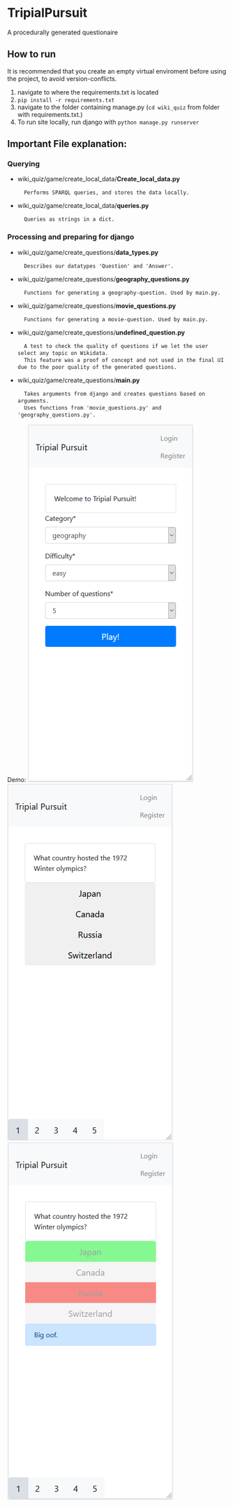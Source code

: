 # TripialPursuit
A procedurally generated questionaire

## How to run
It is recommended that you create an empty virtual enviroment before using the project, to avoid version-conflicts.

1. navigate to where the requirements.txt is located
2. ```pip install -r requirements.txt```
3. navigate to the folder containing manage.py (```cd wiki_quiz``` from folder with requirements.txt.)
4. To run site locally, run django with ```python manage.py runserver```

## Important File explanation:
### Querying
- wiki_quiz/game/create_local_data/**Create_local_data.py**

        Performs SPARQL queries, and stores the data locally.

- wiki_quiz/game/create_local_data/**queries.py**

        Queries as strings in a dict.

### Processing and preparing for django
- wiki_quiz/game/create_questions/**data_types.py**

        Describes our datatypes 'Question' and 'Answer'.

- wiki_quiz/game/create_questions/**geography_questions.py**

        Functions for generating a geography-question. Used by main.py.

- wiki_quiz/game/create_questions/**movie_questions.py**

        Functions for generating a movie-question. Used by main.py.

- wiki_quiz/game/create_questions/**undefined_question.py**

        A test to check the quality of questions if we let the user select any topic on Wikidata.
        This feature was a proof of concept and not used in the final UI due to the poor quality of the generated questions. 

- wiki_quiz/game/create_questions/**main.py**

        Takes arguments from django and creates questions based on arguments.
        Uses functions from 'movie_questions.py' and 'geography_questions.py'.


Demo:
![Front page](Images/Front_page.png) ![Question](Images/question.png) ![Wrong awnser](Images/wrong_awnser.png)